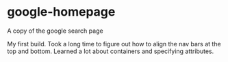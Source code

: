 # google-homepage
A copy of the google search page

My first build.  Took a long time to figure out how to align the nav bars at the top and bottom.  Learned a lot about containers and specifying attributes.